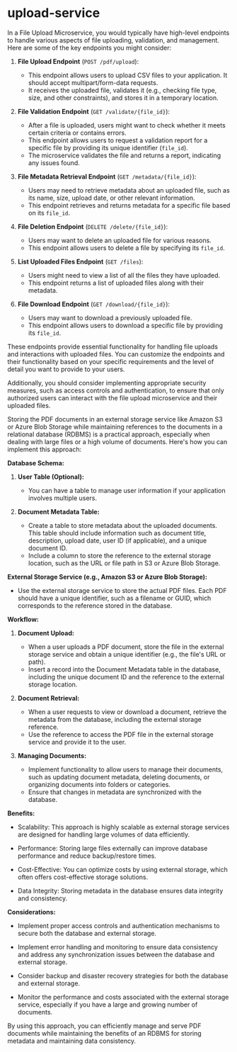 # upload-service

In a File Upload Microservice, you would typically have high-level endpoints to handle various aspects of file uploading, validation, and management. Here are some of the key endpoints you might consider:

1. **File Upload Endpoint** (`POST /pdf/upload`):

   - This endpoint allows users to upload CSV files to your application. It should accept multipart/form-data requests.
   - It receives the uploaded file, validates it (e.g., checking file type, size, and other constraints), and stores it in a temporary location.

2. **File Validation Endpoint** (`GET /validate/{file_id}`):

   - After a file is uploaded, users might want to check whether it meets certain criteria or contains errors.
   - This endpoint allows users to request a validation report for a specific file by providing its unique identifier (`file_id`).
   - The microservice validates the file and returns a report, indicating any issues found.

3. **File Metadata Retrieval Endpoint** (`GET /metadata/{file_id}`):

   - Users may need to retrieve metadata about an uploaded file, such as its name, size, upload date, or other relevant information.
   - This endpoint retrieves and returns metadata for a specific file based on its `file_id`.

4. **File Deletion Endpoint** (`DELETE /delete/{file_id}`):

   - Users may want to delete an uploaded file for various reasons.
   - This endpoint allows users to delete a file by specifying its `file_id`.

5. **List Uploaded Files Endpoint** (`GET /files`):

   - Users might need to view a list of all the files they have uploaded.
   - This endpoint returns a list of uploaded files along with their metadata.

6. **File Download Endpoint** (`GET /download/{file_id}`):
   - Users may want to download a previously uploaded file.
   - This endpoint allows users to download a specific file by providing its `file_id`.

These endpoints provide essential functionality for handling file uploads and interactions with uploaded files. You can customize the endpoints and their functionality based on your specific requirements and the level of detail you want to provide to your users.

Additionally, you should consider implementing appropriate security measures, such as access controls and authentication, to ensure that only authorized users can interact with the file upload microservice and their uploaded files.

Storing the PDF documents in an external storage service like Amazon S3 or Azure Blob Storage while maintaining references to the documents in a relational database (RDBMS) is a practical approach, especially when dealing with large files or a high volume of documents. Here's how you can implement this approach:

**Database Schema:**

1. **User Table (Optional):**

   - You can have a table to manage user information if your application involves multiple users.

2. **Document Metadata Table:**
   - Create a table to store metadata about the uploaded documents. This table should include information such as document title, description, upload date, user ID (if applicable), and a unique document ID.
   - Include a column to store the reference to the external storage location, such as the URL or file path in S3 or Azure Blob Storage.

**External Storage Service (e.g., Amazon S3 or Azure Blob Storage):**

- Use the external storage service to store the actual PDF files. Each PDF should have a unique identifier, such as a filename or GUID, which corresponds to the reference stored in the database.

**Workflow:**

1. **Document Upload:**

   - When a user uploads a PDF document, store the file in the external storage service and obtain a unique identifier (e.g., the file's URL or path).
   - Insert a record into the Document Metadata table in the database, including the unique document ID and the reference to the external storage location.

2. **Document Retrieval:**

   - When a user requests to view or download a document, retrieve the metadata from the database, including the external storage reference.
   - Use the reference to access the PDF file in the external storage service and provide it to the user.

3. **Managing Documents:**
   - Implement functionality to allow users to manage their documents, such as updating document metadata, deleting documents, or organizing documents into folders or categories.
   - Ensure that changes in metadata are synchronized with the database.

**Benefits:**

- Scalability: This approach is highly scalable as external storage services are designed for handling large volumes of data efficiently.

- Performance: Storing large files externally can improve database performance and reduce backup/restore times.

- Cost-Effective: You can optimize costs by using external storage, which often offers cost-effective storage solutions.

- Data Integrity: Storing metadata in the database ensures data integrity and consistency.

**Considerations:**

- Implement proper access controls and authentication mechanisms to secure both the database and external storage.

- Implement error handling and monitoring to ensure data consistency and address any synchronization issues between the database and external storage.

- Consider backup and disaster recovery strategies for both the database and external storage.

- Monitor the performance and costs associated with the external storage service, especially if you have a large and growing number of documents.

By using this approach, you can efficiently manage and serve PDF documents while maintaining the benefits of an RDBMS for storing metadata and maintaining data consistency.
